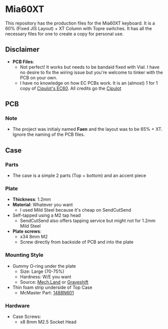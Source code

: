 # Mia60XT
This repository has the production files for the Mia60XT keyboard. It is a 60% (Fixed JIS Layout) + XT Column with Topre switches.
It has all the necessary files for one to create a copy for personal use.

##  Disclaimer
- **PCB Files**: 
  - Not perfect! It works but needs to be bandaid fixed with Vial. I have no desire to fix the wiring issue but you're welcome to tinker with the PCB on your own.
  - I have no knowledge on how EC PCBs work. It is an (almost) 1 for 1 copy of [Cipulot's EC60](https://github.com/Cipulot/EC60). All credits go the [Cipulot](https://github.com/Cipulot)

## PCB
### Note
- The project was initialy named **Faen** and the layout was to be 65% + XT. Ignore the naming of the PCB files.

## Case
### Parts
- The case is a simple 2 parts (Top + bottom) and an accent piece
### Plate
- **Thickness**: 1.2mm
- **Material**: Whatever you want
  - I used Mild Steel because it's cheap on SendCutSend
- Self-tapped using a M2 tap head
  - SendCutSend also offers tapping service but might not for 1.2mm Mild Steel
- **Plate screws**:
  - x34 8mm M2 
  - Screw directly from backside of PCB and into the plate
### Mounting Style
- Gummy O-ring under the plate
  - Size: Large (70-75%)
  - Hardness: W/E you want
  - Source: [Mech.Land](https://mech.land/) or [Graveshift](https://graveshift.com/)
- Thin foam strip underside of Top Case
  - McMaster Part: [1488N601](https://www.mcmaster.com/1488N601/)
### Hardware
- Case Screws:
  - x8 8mm M2.5 Socket Head
